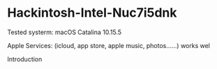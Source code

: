 # Hackintosh-Intel-Nuc7i5dnk

Tested systerm: macOS Catalina 10.15.5

Apple Services: (icloud, app store, apple music, photos......) works wel

Introduction 
